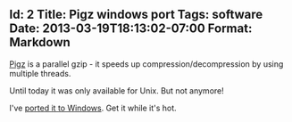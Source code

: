 Id: 2
Title: Pigz windows port
Tags: software
Date: 2013-03-19T18:13:02-07:00
Format: Markdown
--------------
[Pigz](http://zlib.net/pigz/) is a parallel gzip - it speeds up compression/decompression by using multiple threads.

Until today it was only available for Unix. But not anymore!

I've [ported it to Windows](http://blog.kowalczyk.info/software/pigz-for-windows.html). Get it while it's hot.

